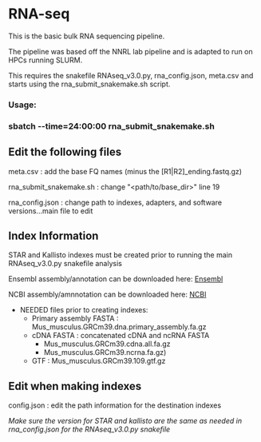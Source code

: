 # RNA-seq
This is the basic bulk RNA sequencing pipeline.

The pipeline was based off the NNRL lab pipeline and is adapted to run on HPCs running SLURM.

This requires the snakefile RNAseq_v3.0.py, rna_config.json, meta.csv and starts using the rna_submit_snakemake.sh script.

### Usage: 
### sbatch --time=24:00:00 rna_submit_snakemake.sh


## Edit the following files ##
meta.csv : add the base FQ names (minus the [R1|R2]_ending.fastq.gz)

rna_submit_snakemake.sh : change "<path/to/base_dir>" line 19

rna_config.json : change path to indexes, adapters, and software versions...main file to edit

## Index Information ##

STAR and Kallisto indexes must be created prior to running the main RNAseq_v3.0.py snakefile analysis

Ensembl assembly/annotation can be downloaded here: [Ensembl](https://ftp.ensembl.org/pub/current_fasta/)

NCBI assembly/amnnotation can be downloaded here: [NCBI](https://ftp.ncbi.nlm.nih.gov/genomes/refseq/vertebrate_mammalian/Mus_musculus/)

* NEEDED files prior to creating indexes:
    + Primary assembly FASTA : Mus_musculus.GRCm39.dna.primary_assembly.fa.gz
    + cDNA FASTA : concatenated cDNA and ncRNA FASTA
        - Mus_musculus.GRCm39.cdna.all.fa.gz
        - Mus_musculus.GRCm39.ncrna.fa.gz)
    + GTF : Mus_musculus.GRCm39.109.gtf.gz


## Edit when making indexes ##
config.json : edit the path information for the destination indexes

*Make sure the version for STAR and kallisto are the same as needed in rna_config.json for the RNAseq_v3.0.py snakefile*


